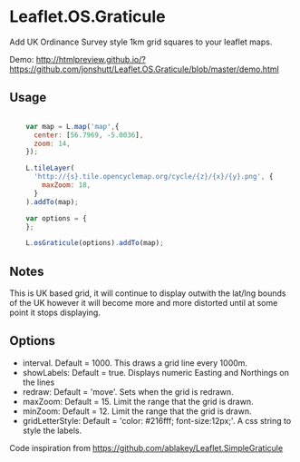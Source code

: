 # Leaflet.OS.Graticule
Add UK Ordinance Survey style 1km grid squares to your leaflet maps.

Demo: http://htmlpreview.github.io/?https://github.com/jonshutt/Leaflet.OS.Graticule/blob/master/demo.html

Usage
-----

```JavaScript

    var map = L.map('map',{
      center: [56.7969, -5.0036],
      zoom: 14,
    });

    L.tileLayer(
      'http://{s}.tile.opencyclemap.org/cycle/{z}/{x}/{y}.png', {
        maxZoom: 18,
      }
    ).addTo(map);

    var options = {      
    };

    L.osGraticule(options).addTo(map);

```

Notes
-----
This is UK based grid, it will continue to display outwith the lat/lng bounds of the UK however it will become more and more distorted until at some point it stops displaying.

Options
-------
- interval. Default = 1000. This draws a grid line every 1000m.
- showLabels: Default = true. Displays numeric Easting and Northings on the lines
- redraw: Default = 'move'. Sets when the grid is redrawn.
- maxZoom: Default = 15. Limit the range that the grid is drawn.
- minZoom: Default = 12. Limit the range that the grid is drawn.
- gridLetterStyle: Default = 'color: #216fff; font-size:12px;'. A css string to style the labels.


Code inspiration from https://github.com/ablakey/Leaflet.SimpleGraticule
